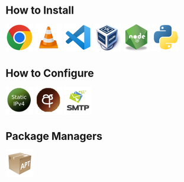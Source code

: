 # How to Install

[![google chrome](../images/google-chrome-logo.png)](./install_google_chrome.md)
[![vlc player](../images/vlc-logo.png)](./install_media_player.md)
[![vscode](../images/vscode-logo.png)](./install_vscode.md)
[![virtualbox](../images/virtualbox-logo.png)](./install_virtualbox.md)
[![nodejs](../images/nodejs-logo.png)](./install_nodejs.md)
[![python](../images/python-logo.png)](./install_python.md)

# How to Configure
[![set static ip](../images/staticip-logo.png)](./set_static_ip.md)
[![change sinhala font](../images/change-sinhal-font.png)](./change_default_sinhala_font.md)
[![smtp](../images/smtp-logo.png)](./setup_smtp.md)

# Package Managers
[![apt](../images/apt-logo.png)](./apt_guide.md)